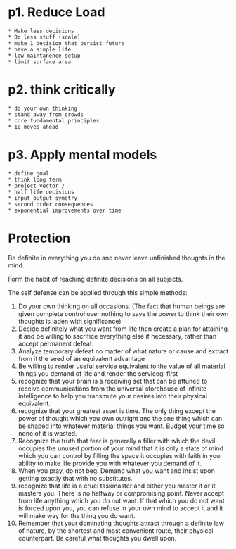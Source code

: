 # p1. Reduce Load
    * Make less decisions
    * Do less stuff (scale)
    * make 1 decision that persist future
    * have a simple life
    * low maintanence setup
    * limit surface area

# p2. think critically
    * do your own thinking
    * stand away from crowds
    * core fundamental principles
    * 10 moves ahead

# p3. Apply mental models
    * define goal
    * think long term
    * project vector / 
    * half life decisions
    * input output symetry
    * second order consequences
    * exponential improvements over time


#  Protection

Be definite in everything you do and never leave unfinished thoughts in the mind. 

Form the habit of reaching definite decisions on all subjects. 

 The self defense can be applied through this simple methods:
 
 1. Do your own thinking on all occasions. (The fact that human beings are given complete control over nothing to save the power to think their own thoughts is laden with significance)
 2. Decide definitely what you want from life then create a plan for attaining it and be willing to sacrifice everything else if necessary, rather than accept permanent defeat.
 3. Analyze temporary defeat no matter of what nature or cause and extract from it the seed of an equivalent advantage
 4. Be willing to render useful service equivalent to the value of all material things you demand of life and render the servicegi first
 5. recognize that your brain is a receiving set that can be attuned to receive communications from the universal storehouse of infinite intelligence to help you transmute your desires into their physical equivalent.
 6. recognize that your greatest asset is time. The only thing except the power of thought which you own outright and the one thing which can be shaped into whatever material things you want. Budget your time so none of it is wasted.
 7. Recognize the truth that fear is generally a filler with which the devil occupies the unused portion of your mind that it is only a state of mind which you can control by filling the space it occupies with faith in your ability to make life provide you with whatever you demand of it.
 8. When you pray, do not beg. Demand what you want and insist upon getting exactly that with no substitutes.
 9. recognize that life is a cruel taskmaster and either you master it or it masters you. There is no halfway or compromising point. Never accept from life anything which you do not want. If that which you do not want is forced upon you, you can refuse in your own mind to accept it and it will make way for the thing you do want.
 10. Remember that your dominating thoughts attract through a definite law of nature, by the shortest and most convenient route, their physical counterpart. Be careful what thoughts you dwell upon.

